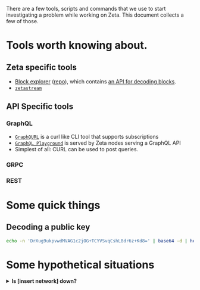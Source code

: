 There are a few tools, scripts and commands that we use to start investigating a problem while working on Zeta. This document collects a few of those.

# Tools worth knowing about.
## Zeta specific tools
* [Block explorer](https://explorer.zeta.trading/) ([repo](https://github.com/vegaprotocol/explorer)), which contains [an API for decoding blocks](https://github.com/vegaprotocol/explorer#api).
* [`zetastream`](https://github.com/vegaprotocol/vegatools)

## API Specific tools
### GraphQL
* [`GraphQURL`](https://github.com/hasura/graphqurl) is a curl like CLI tool that supports subscriptions
* [`GraphQL Playground`](https://github.com/prisma-labs/graphql-playground) is served by Zeta nodes serving a GraphQL API
* Simplest of all: CURL can be used to post queries.

### GRPC
### REST
# Some quick things

## Decoding a public key
```bash
echo -n 'DrXug9ukpvwdMVAG1c2jOG+TCYVSvqCshL8dr6z+Kd8=' | base64 -d | hexdump -C | cut -b11-58 | tr -dc '[:alnum:]'
```

# Some hypothetical situations

<details>
  <summary><strong>Is [insert network] down?</strong></summary>

  The quickest check is [`stats.zeta.trading`](https://stats.vega.trading) ([repo](https://github.com/vegaprotocol/stats/)). You should see the network there, and most or all of the stats rows should have a green block, implying it's healthy.

  Stats is a really simply web view of the REST [statistics endpoint](https://docs.testnet.zeta.xyz/api/rest/#operation/Statistics), so you could also use curl. Choose a node serving REST from this [`devops repo document`](https://github.com/vegaprotocol/devops-infra/blob/master/doc/vega_environments.md) and then curl the statistics endpoint:
  ```bash
  curl https://n04.d.zeta.xyz/statistics
  ```

  If this fails, totally it could be that the node itself is down, while the network is fine. If you get a 502 error, then the machine is up, the HTTPS proxy is working, but the Zeta node is not running.

  If you want to skip Zeta and see if Tendermint is healthy, you can try going straight to Tendermint's RPC port. Choose a node that exposes the Tendermint RPC from this [`devops` repo document](https://github.com/zetaprotocol/devops-infra/blob/master/doc/vega_environments.md) and then fetch the status endpoint:
  ```bash
  curl https://n01.d.zeta.xyz/tm/status
  ```

 If those two fail, you can try `SSHing` to the machine to see what's up. The [`devops repo`](https://github.com/zetaprotocol/devops-infra/blob/master/doc/vega_environments.md) will list all of the nodes, and how you can connect to them to investigate further.
</details
